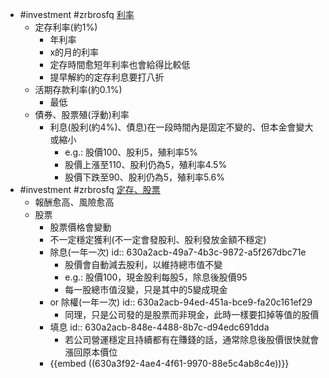 - #investment #zrbrosfq [利率](https://www.youtube.com/watch?v=yd3fZRrjzGM&list=PLrZrfGLGySzcZoVhb4idy5B0XI25ZhnF7&index=1)
	- 定存利率(約1%)
		- 年利率
		- x的月的利率
		- 定存時間愈短年利率也會給得比較低
		- 提早解約的定存利息要打八折
	- 活期存款利率(約0.1%)
		- 最低
	- 債券、股票殖(浮動)利率
		- 利息(股利(約4%)、債息)在一段時間內是固定不變的、但本金會變大或縮小
			- e.g.: 股價100、股利5，殖利率5%
			- 股價上漲至110、股利仍為5，殖利率4.5%
			- 股價下跌至90、股利仍為5，殖利率5.6%
- #investment #zrbrosfq [定存、股票](https://www.youtube.com/watch?v=kF6XomSRcUw&list=PLrZrfGLGySzcZoVhb4idy5B0XI25ZhnF7&index=2)
	- 報酬愈高、風險愈高
	- 股票
		- 股票價格會變動
		- 不一定穩定獲利(不一定會發股利、股利發放金額不穩定)
		- 除息(一年一次)
		  id:: 630a2acb-49a7-4b3c-9872-a5f267dbc71e
			- 股價會自動減去股利，以維持總市值不變
			- e.g.: 股價100，現金股利每股5，除息後股價95
			- 每一股總市值沒變，只是其中的5變成現金
		- or 除權(一年一次)
		  id:: 630a2acb-94ed-451a-bce9-fa20c161ef29
			- 同理，只是公司發的是股票而非現金，此時一樣要扣掉等值的股價
		- 填息
		  id:: 630a2acb-848e-4488-8b7c-d94edc691dda
			- 若公司營運穩定且持續都有在賺錢的話，通常除息後股價很快就會漲回原本價位
		- {{embed ((630a3f92-4ae4-4f61-9970-88e5c4ab8c4e))}}